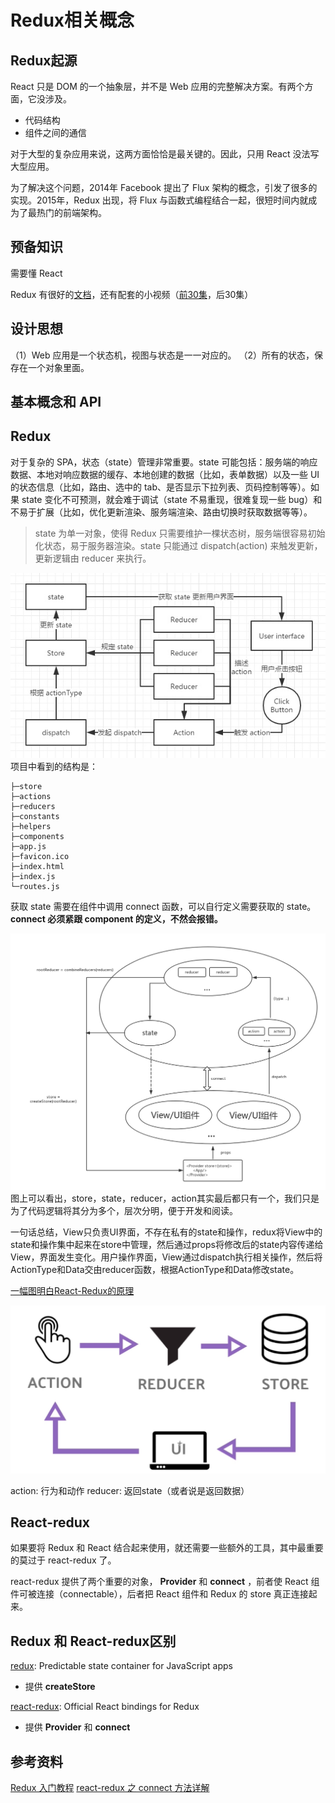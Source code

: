 # Redux相关概念

## Redux起源

React 只是 DOM 的一个抽象层，并不是 Web 应用的完整解决方案。有两个方面，它没涉及。
>
 * 代码结构
 * 组件之间的通信

对于大型的复杂应用来说，这两方面恰恰是最关键的。因此，只用 React 没法写大型应用。

为了解决这个问题，2014年 Facebook 提出了 Flux 架构的概念，引发了很多的实现。2015年，Redux 出现，将 Flux 与函数式编程结合一起，很短时间内就成为了最热门的前端架构。

## 预备知识
需要懂 React

Redux 有很好的[文档](https://redux.js.org/)，还有配套的小视频（[前30集](https://egghead.io/courses/getting-started-with-redux)，后30集）

## 设计思想

> 
（1）Web 应用是一个状态机，视图与状态是一一对应的。
（2）所有的状态，保存在一个对象里面。

## 基本概念和 API



## Redux

对于复杂的 SPA，状态（state）管理非常重要。state 可能包括：服务端的响应数据、本地对响应数据的缓存、本地创建的数据（比如，表单数据）以及一些 UI 的状态信息（比如，路由、选中的 tab、是否显示下拉列表、页码控制等等）。如果 state 变化不可预测，就会难于调试（state 不易重现，很难复现一些 bug）和不易于扩展（比如，优化更新渲染、服务端渲染、路由切换时获取数据等等）。

> state 为单一对象，使得 Redux 只需要维护一棵状态树，服务端很容易初始化状态，易于服务器渲染。state 只能通过 dispatch(action) 来触发更新，更新逻辑由 reducer 来执行。

![](media/15234360907740.jpg)
项目中看到的结构是：
```
├─store
├─actions
├─reducers
├─constants
├─helpers
├─components
├─app.js
├─favicon.ico
├─index.html
├─index.js
└─routes.js
```
获取 state 需要在组件中调用 connect 函数，可以自行定义需要获取的 state。
**connect 必须紧跟 component 的定义，不然会报错。**

![](media/15235004676150.jpg)
图上可以看出，store，state，reducer，action其实最后都只有一个，我们只是为了代码逻辑将其分为多个，层次分明，便于开发和阅读。

一句话总结，View只负责UI界面，不存在私有的state和操作，redux将View中的state和操作集中起来在store中管理，然后通过props将修改后的state内容传递给View，界面发生变化。用户操作界面，View通过dispatch执行相关操作，然后将ActionType和Data交由reducer函数，根据ActionType和Data修改state。


[一幅图明白React-Redux的原理](https://juejin.im/post/5acdbe8f51882548fe4a7af1)


![](media/15262199727015.jpg)


action: 行为和动作
reducer:  返回state（或者说是返回数据）



## React-redux

如果要将 Redux 和 React 结合起来使用，就还需要一些额外的工具，其中最重要的莫过于 react-redux 了。

react-redux 提供了两个重要的对象， **Provider** 和 **connect** ，前者使 React 组件可被连接（connectable），后者把 React 组件和 Redux 的 store 真正连接起来。

## Redux 和 React-redux区别

[redux](https://github.com/reduxjs/redux): Predictable state container for JavaScript apps 
 + 提供 **createStore**
 

[react-redux](https://github.com/reduxjs/react-redux): Official React bindings for Redux
 + 提供 **Provider** 和 **connect**


## 参考资料
[Redux 入门教程](http://www.ruanyifeng.com/blog/2016/09/redux_tutorial_part_one_basic_usages.html)
[react-redux 之 connect 方法详解](https://blog.csdn.net/u010977147/article/details/53412381)


